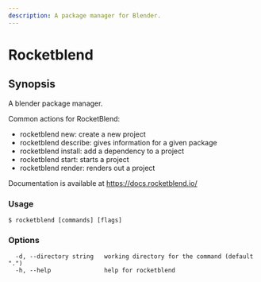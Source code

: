 ```yaml
---
description: A package manager for Blender.
---
```


# Rocketblend

## Synopsis

A blender package manager.

Common actions for RocketBlend:

* rocketblend new: create a new project
* rocketblend describe: gives information for a given package
* rocketblend install: add a dependency to a project
* rocketblend start: starts a project
* rocketblend render: renders out a project

Documentation is available at https://docs.rocketblend.io/

### Usage

```shell-session
$ rocketblend [commands] [flags]
```

### Options

```shell-session
  -d, --directory string   working directory for the command (default ".")
  -h, --help               help for rocketblend
```

